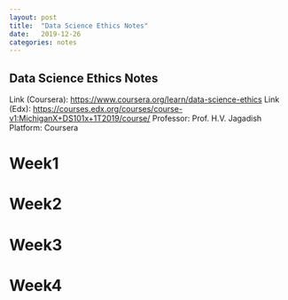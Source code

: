 ```yaml
---
layout: post
title:  "Data Science Ethics Notes"
date:   2019-12-26
categories: notes
---
```



## Data Science Ethics Notes
Link (Coursera): https://www.coursera.org/learn/data-science-ethics 
Link (Edx): https://courses.edx.org/courses/course-v1:MichiganX+DS101x+1T2019/course/ 
Professor: Prof. H.V. Jagadish 
Platform: Coursera 

# Week1


# Week2


# Week3


# Week4
